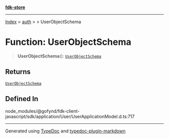 [**fdk-store**](../../../README.md)
***

[Index](../../../API.md) > [auth](../../README.md) > [<internal>](../README.md) > UserObjectSchema

# Function: UserObjectSchema

> **UserObjectSchema**(): [`UserObjectSchema`](../type-aliases/type-alias.UserObjectSchema.md)

## Returns

[`UserObjectSchema`](../type-aliases/type-alias.UserObjectSchema.md)

## Defined In

node\_modules/@gofynd/fdk-client-javascript/sdk/application/User/UserApplicationModel.d.ts:717

***
Generated using [TypeDoc](https://typedoc.org/) and [typedoc-plugin-markdown](https://www.npmjs.com/package/typedoc-plugin-markdown)
